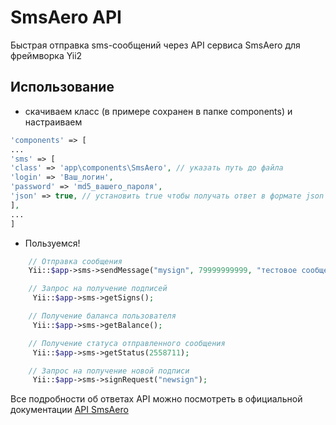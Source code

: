   SmsAero API
=========

Быстрая отправка sms-сообщений через API сервиса SmsAero для фреймворка Yii2


Использование
--------------
 - скачиваем класс (в примере сохранен в папке components) и настраиваем

```php
'components' => [
...
'sms' => [
'class' => 'app\components\SmsAero', // указать путь до файла 
'login' => 'Ваш_логин',
'password' => 'md5_вашего_пароля',
'json' => true, // установить true чтобы получать ответ в формате json
],
...
]
```

 - Пользуемся!

```php
    // Отправка сообщения
    Yii::$app->sms->sendMessage("mysign", 79999999999, "тестовое сообщение");

    // Запрос на получение подписей
     Yii::$app->sms->getSigns();

    // Получение баланса пользователя
     Yii::$app->sms->getBalance();

    // Получение статуса отправленного сообщения
     Yii::$app->sms->getStatus(2558711);

    // Запрос на получение новой подписи
     Yii::$app->sms->signRequest("newsign");
```
Все подробности об ответах API можно посмотреть в официальной документации [API SmsAero](http://smsaero.ru/api/)
